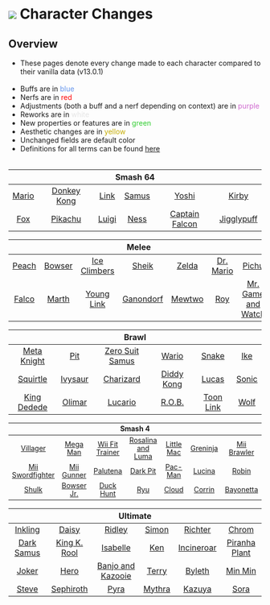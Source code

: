 # ![](../../images/Aspose.Words.f93ce4e3-25f6-48dc-9813-fc237aafe008.002.png) Character Changes

## Overview
- These pages denote every change made to each character compared to their vanilla data (v13.0.1)<br><br>
- Buffs are in <span style="color:CornFlowerBlue">blue</span>
- Nerfs are in <span style="color:red">red</span>
- Adjustments (both a buff and a nerf depending on context) are in <span style="color:#CF68CF">purple</span>
- Reworks are in <span style="color:#E5E5E5">white</span>
- New properties or features are in <span style="color:limegreen">green</span>
- Aesthetic changes are in <span style="color:#C5AC00">yellow</span>
- Unchanged fields are default color
- Definitions for all terms can be found [here](./terms.md)
<br><br>

<table style="text-align:center;width:100%">
  <thead>
    <tr><th colspan="6">Smash 64</th></tr>
  </thead>
  <tbody>
    <tr>
      <td><a href="./smash64/mario.md">Mario</a></td>
      <td><a href="./smash64/donkey.md">Donkey Kong</a></td>
      <td><a href="./smash64/link.md">Link</a></td>
      <td><a href="./smash64/samus.md">Samus</a></td>
      <td><a href="./smash64/yoshi.md">Yoshi</a></td>
      <td><a href="./smash64/kirby.md">Kirby</a></td>
    </tr>
    <tr>
      <td><a href="./smash64/fox.md">Fox</a></td>
      <td><a href="./smash64/pikachu.md">Pikachu</a></td>
      <td><a href="./smash64/luigi.md">Luigi</a></td>
      <td><a href="./smash64/ness.md">Ness</a></td>
      <td><a href="./smash64/captain.md">Captain Falcon</a></td>
      <td><a href="./smash64/purin.md">Jigglypuff</a></td>
    </tr>
  </tbody>
</table>

<table style="text-align:center;width:100%">
  <thead>
    <tr><th colspan="7">Melee</th></tr>
  </thead>
  <tbody>
    <tr>
      <td><a href="./melee/peach.md">Peach</a></td>
      <td><a href="./melee/koopa.md">Bowser</a></td>
      <td><a href="./melee/popo.md">Ice Climbers</a></td>
      <td><a href="./melee/sheik.md">Sheik</a></td>
      <td><a href="./melee/zelda.md">Zelda</a></td>
      <td><a href="./melee/mariod.md">Dr. Mario</a></td>
      <td><a href="./melee/pichu.md">Pichu</a></td>
    </tr>
    <tr>
      <td><a href="./melee/falco.md">Falco</a></td>
      <td><a href="./melee/marth.md">Marth</a></td>
      <td><a href="./melee/younglink.md">Young Link</a></td>
      <td><a href="./melee/ganon.md">Ganondorf</a></td>
      <td><a href="./melee/mewtwo.md">Mewtwo</a></td>
      <td><a href="./melee/roy.md">Roy</a></td>
      <td><a href="./melee/gamewatch.md">Mr. Game and Watch</a></td>
    </tr>
  </tbody>
</table>

<table style="text-align:center;width:100%">
  <thead>
    <tr><th colspan="6">Brawl</th></tr>
  </thead>
  <tbody>
    <tr>
      <td><a href="./brawl/metaknight.md">Meta Knight</a></td>
      <td><a href="./brawl/pit.md">Pit</a></td>
      <td><a href="./brawl/szerosuit.md">Zero Suit Samus</a></td>
      <td><a href="./brawl/wario.md">Wario</a></td>
      <td><a href="./brawl/snake.md">Snake</a></td>
      <td><a href="./brawl/ike.md">Ike</a></td>
    </tr>
    <tr>
      <td><a href="./brawl/pzenigame.md">Squirtle</a></td>
      <td><a href="./brawl/pfushigisou.md">Ivysaur</a></td>
      <td><a href="./brawl/plizardon.md">Charizard</a></td>
      <td><a href="./brawl/diddy.md">Diddy Kong</a></td>
      <td><a href="./brawl/lucas.md">Lucas</a></td>
      <td><a href="./brawl/sonic.md">Sonic</a></td>
    </tr>
    <tr>
      <td><a href="./brawl/dedede.md">King Dedede</a></td>
      <td><a href="./brawl/pikmin.md">Olimar</a></td>
      <td><a href="./brawl/lucario.md">Lucario</a></td>
      <td><a href="./brawl/robot.md">R.O.B.</a></td>
      <td><a href="./brawl/toonlink.md">Toon Link</a></td>
      <td><a href="./brawl/wolf.md">Wolf</a></td>
    </tr>
  </tbody>
</table>

<table style="text-align:center;width:100%;font-size:99.5%">
  <thead>
    <tr><th colspan="7">Smash 4</th></tr>
  </thead>
  <tbody>
    <tr>
      <td><a href="./smash4/murabito.md">Villager</a></td>
      <td><a href="./smash4/rockman.md">Mega Man</a></td>
      <td><a href="./smash4/wiifit.md">Wii Fit Trainer</a></td>
      <td><a href="./smash4/rosetta.md">Rosalina and Luma</a></td>
      <td><a href="./smash4/littlemac.md">Little Mac</a></td>
      <td><a href="./smash4/gekkouga.md">Greninja</a></td>
      <td><a href="./smash4/miifighter.md">Mii Brawler</a></td>
    </tr>
    <tr>
      <td><a href="./smash4/miiswordsman.md">Mii Swordfighter</a></td>
      <td><a href="./smash4/miigunner.md">Mii Gunner</a></td>
      <td><a href="./smash4/palutena.md">Palutena</a></td>
      <td><a href="./smash4/pitb.md">Dark Pit</a></td>
      <td><a href="./smash4/pacman.md">Pac-Man</a></td>
      <td><a href="./smash4/lucina.md">Lucina</a></td>
      <td><a href="./smash4/robin.md">Robin</a></td>
    </tr>
    <tr>
      <td><a href="./smash4/shulk.md">Shulk</a></td>
      <td><a href="./smash4/koopajr.md">Bowser Jr.</a></td>
      <td><a href="./smash4/duckhunt.md">Duck Hunt</a></td>
      <td><a href="./smash4/ryu.md">Ryu</a></td>
      <td><a href="./smash4/cloud.md">Cloud</a></td>
      <td><a href="./smash4/kamui.md">Corrin</a></td>
      <td><a href="./smash4/bayonetta.md">Bayonetta</a></td>
    </tr>
  </tbody>
</table>

<table style="text-align:center;width:100%">
  <thead>
    <tr><th colspan="6">Ultimate</th></tr>
  </thead>
  <tbody>
    <tr>
      <td><a href="./ultimate/inkling.md">Inkling</a></td>
      <td><a href="./ultimate/daisy.md">Daisy</a></td>
      <td><a href="./ultimate/ridley.md">Ridley</a></td>
      <td><a href="./ultimate/simon.md">Simon</a></td>
      <td><a href="./ultimate/richter.md">Richter</a></td>
      <td><a href="./ultimate/chrom.md">Chrom</a></td>
    </tr>
    <tr>
      <td><a href="./ultimate/samusd.md">Dark Samus</a></td>
      <td><a href="./ultimate/krool.md">King K. Rool</a></td>
      <td><a href="./ultimate/shizue.md">Isabelle</a></td>
      <td><a href="./ultimate/ken.md">Ken</a></td>
      <td><a href="./ultimate/gaogaen.md">Incineroar</a></td>
      <td><a href="./ultimate/pakkun.md">Piranha Plant</a></td>
    </tr>
    <tr>
      <td><a href="./ultimate/jack.md">Joker</a></td>
      <td><a href="./ultimate/brave.md">Hero</a></td>
      <td><a href="./ultimate/buddy.md">Banjo and Kazooie</a></td>
      <td><a href="./ultimate/dolly.md">Terry</a></td>
      <td><a href="./ultimate/master.md">Byleth</a></td>
      <td><a href="./ultimate/tantan.md">Min Min</a></td>
    </tr>
    <tr>
      <td><a href="./ultimate/pickel.md">Steve</a></td>
      <td><a href="./ultimate/edge.md">Sephiroth</a></td>
      <td><a href="./ultimate/eflame.md">Pyra</a></td>
      <td><a href="./ultimate/elight.md">Mythra</a></td>
      <td><a href="./ultimate/demon.md">Kazuya</a></td>
      <td><a href="./ultimate/trail.md">Sora</a></td>
    </tr>
  </tbody>
</table>
